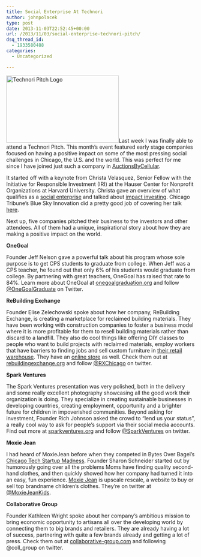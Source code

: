 ```yaml
---
title: Social Enterprise At Technori
author: johnpolacek
type: post
date: 2013-11-03T22:52:45+00:00
url: /2013/11/03/social-enterprise-technori-pitch/
dsq_thread_id:
  - 1933580488
categories:
  - Uncategorized

---
```


<a href="http://johnpolacek.com/wp-content/uploads/2013/11/technori.jpg" rel="lightbox[1583]"><img src="/img/blog/2013/11/technori-300x179.jpg" alt="Technori Pitch Logo" width="300" height="179" class="alignleft size-medium wp-image-1596" srcset="http://johnpolacek.com/wp-content/uploads/2013/11/technori-300x179.jpg 300w, http://johnpolacek.com/wp-content/uploads/2013/11/technori.jpg 337w" sizes="(max-width: 300px) 100vw, 300px" /></a>Last week I was finally able to attend a Technori Pitch. This month’s event featured early stage companies focused on having a positive impact on some of the most pressing social challenges in Chicago, the U.S. and the world. This was perfect for me since I have joined just such a company in [AuctionsByCellular][1].

It started off with a keynote from Christa Velasquez, Senior Fellow with the Initiative for Responsible Investment (IRI) at the Hauser Center for Nonprofit Organizations at Harvard University. Christa gave an overview of what qualifies as a [social enterprise][2] and talked about [impact investing][3]. Chicago Tribune’s Blue Sky Innovation did a pretty good job of covering her talk [here][4].

Next up, five companies pitched their business to the investors and other attendees. All of them had a unique, inspirational story about how they are making a positive impact on the world.

**OneGoal**
  
Founder Jeff Nelson gave a powerful talk about his program whose sole purpose is to get CPS students to graduate from college. When Jeff was a CPS teacher, he found out that only 6% of his students would graduate from college. By partnering with great teachers, OneGoal has raised that rate to 84%. Learn more about OneGoal at [onegoalgraduation.org][5] and follow [@OneGoalGraduate][6] on Twitter.

**ReBuilding Exchange**
  
Founder Elise Zelechowski spoke about how her company, ReBuilding Exchange, is creating a marketplace for reclaimed building materials. They have been working with construction companies to foster a business model where it is more profitable for them to resell building materials rather than discard to a landfill. They also do cool things like offering DIY classes to people who want to build projects with reclaimed materials, employ workers that have barriers to finding jobs and sell custom furniture in [their retail warehouse][7]. They have an [online store][8] as well. Check them out at [rebuildingexchange.org][9] and follow [@RXChicago][10] on twitter.

**Spark Ventures**
  
The Spark Ventures presentation was very polished, both in the delivery and some really excellent photography showcasing all the good work their organization is doing. They specialize in creating sustainable businesses in developing countries, creating employment, opportunity and a brighter future for children in impoverished communities. Beyond asking for investment, Founder Rich Johnson asked the crowd to “lend us your status”, a really cool way to ask for people’s support via their social media accounts. Find out more at [sparkventures.org][11] and follow [@SparkVentures][12] on twitter.

**Moxie Jean**
  
I had heard of MoxieJean before when they competed in Bytes Over Bagel’s [Chicago Tech Startup Madness][13]. Founder Sharon Schneider started out by humorously going over all the problems Moms have finding quality second-hand clothes, and then quickly showed how her company had turned it into an easy, fun experience. [Moxie Jean][14] is upscale rescale, a website to buy or sell top brandname children’s clothes. They’re on twitter at [@MoxieJeanKids][15].

**Collaborative Group**
  
Founder Kathleen Wright spoke about her company’s ambitious mission to bring economic opportunity to artisans all over the developing world by connecting them to big brands and retailers. They are already having a lot of success, partnering with quite a few brands already and getting a lot of press. Check them out at [collaborative-group.com][16] and following @coll_group on twitter.

 [1]: http://www.auctionsbycellular.com/
 [2]: http://en.wikipedia.org/wiki/Social_enterprise
 [3]: http://en.wikipedia.org/wiki/Impact_investing
 [4]: http://bluesky.chicagotribune.com/originals/chi-technori-social-enterprise-bsi,0,0.story
 [5]: http://www.onegoalgraduation.org
 [6]: https://twitter.com/OneGoalGraduate
 [7]: http://rebuildingexchange.org/retail-warehouse
 [8]: http://rxmade.org/
 [9]: http://rebuildingexchange.org
 [10]: https://twitter.com/RXChicago
 [11]: http://www.sparkventures.org/
 [12]: https://twitter.com/SparkVentures
 [13]: http://bytesoverbagels.com/chicago-tech-startup-madness/
 [14]: http://www.moxiejean.com/
 [15]: https://twitter.com/MoxieJeanKids
 [16]: http://collaborative-group.com/